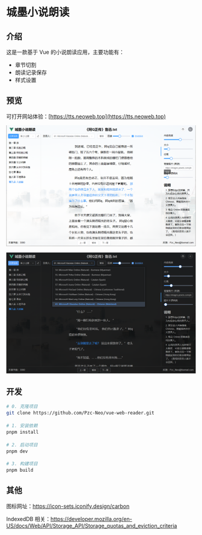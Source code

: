 # 城墨小说朗读

## 介绍

这是一款基于 Vue 的小说朗读应用，主要功能有：

- 章节切割
- 朗读记录保存
- 样式设置

## 预览

可打开网站体验：[https://tts.neoweb.top](https://tts.neoweb.top)

![预览图](./screenshots/1.png)

![预览图](./screenshots/2.png)

## 开发

```bash
# 0. 克隆项目
git clone https://github.com/Pzc-Neo/vue-web-reader.git

# 1. 安装依赖
pnpm install

# 2. 启动项目
pnpm dev

# 3. 构建项目
pnpm build
```

## 其他

图标网址：<https://icon-sets.iconify.design/carbon>

IndexedDB 相关：<https://developer.mozilla.org/en-US/docs/Web/API/Storage_API/Storage_quotas_and_eviction_criteria>
